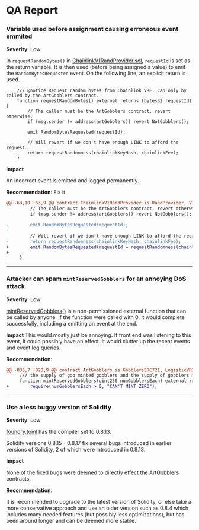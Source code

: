QA Report
===

### Variable used before assignment causing erroneous event emmited

**Severity**: Low


In `requestRandomBytes()` in [ChainlinkV1RandProvider.sol](https://github.com/code-423n4/2022-09-artgobblers/blob/main/src/utils/rand/ChainlinkV1RandProvider.sol#L66), `requestId` is set as the return variable. It is then used (before being assigned a value) to emit the `RandomBytesRequested` event. On the following line, an explicit return is used.

```solidity
    /// @notice Request random bytes from Chainlink VRF. Can only by called by the ArtGobblers contract.
    function requestRandomBytes() external returns (bytes32 requestId) {
        // The caller must be the ArtGobblers contract, revert otherwise.
        if (msg.sender != address(artGobblers)) revert NotGobblers();

        emit RandomBytesRequested(requestId);

        // Will revert if we don't have enough LINK to afford the request.
        return requestRandomness(chainlinkKeyHash, chainlinkFee);
    }

```

**Impact**

An incorrect event is emitted and logged permanently.

**Recommendation**: 
Fix it
```diff
@@ -63,10 +63,9 @@ contract ChainlinkV1RandProvider is RandProvider, VRFConsumerBase {
         // The caller must be the ArtGobblers contract, revert otherwise.
         if (msg.sender != address(artGobblers)) revert NotGobblers();

-        emit RandomBytesRequested(requestId);
-
         // Will revert if we don't have enough LINK to afford the request.
-        return requestRandomness(chainlinkKeyHash, chainlinkFee);
+        emit RandomBytesRequested(requestId = requestRandomness(chainlinkKeyHash, chainlinkFee));
+
     }
```

-----------------------

### Attacker can spam `mintReservedGobblers` for an annoying DoS attack

**Severity**: Low

[mintReservedGobblers()](https://github.com/code-423n4/2022-09-artgobblers/blob/main/src/ArtGobblers.sol) is a non-permissioned external function that can be called by anyone. If the function were called with 0, it would complete successfully, including a emitting an event at the end.

**Impact**
This would mostly just be annoying. If front end was listening to this event, it could possibly have an effect. It would clutter up the recent events and event log queries.

**Recommendation**: 
```diff
@@ -836,7 +828,9 @@ contract ArtGobblers is GobblersERC721, LogisticVRGDA, Owned, ERC1155TokenReceiv
     /// the supply of goo minted gobblers and the supply of gobblers minted to reserves.
     function mintReservedGobblers(uint256 numGobblersEach) external returns (uint256 lastMintedGobblerId) {
+        require(numGobblersEach > 0, "CAN'T MINT ZERO");
```

-----------------------

### Use a less buggy version of Solidity

**Severity**: Low

[foundry.toml](https://github.com/code-423n4/2022-09-artgobblers/blob/main/foundry.toml#L2) has the compiler set to 0.8.13.

Solidity versions 0.8.15 - 0.8.17 fix several bugs introduced in earlier versions of Solidity, 2 of which were introduced in 0.8.13.


**Impact**

None of the fixed bugs were deemed to directly effect the ArtGobblers contracts.


**Recommendation**: 

It is recommended to upgrade to the latest version of Solidity, or else take a more conservative approach and use an older version such as 0.8.4 which includes many needed features (but possibly less optimizations), but has been around longer and can be deemed more stable.

